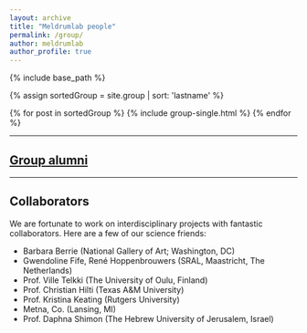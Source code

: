 ```yaml
---
layout: archive
title: "Meldrumlab people"
permalink: /group/
author: meldrumlab
author_profile: true
---
```


{% include base_path %}

{% assign sortedGroup = site.group | sort: 'lastname' %}

{% for post in sortedGroup %}
  {% include group-single.html %}
{% endfor %}

---
## [Group alumni](/pages/alumni)

---

## Collaborators
We are fortunate to work on interdisciplinary projects with fantastic collaborators. Here are a few of our science friends:
- Barbara Berrie (National Gallery of Art; Washington, DC)
- Gwendoline Fife, René Hoppenbrouwers (SRAL, Maastricht, The Netherlands)
- Prof. Ville Telkki (The University of Oulu, Finland)
- Prof. Christian Hilti (Texas A&M University)
- Prof. Kristina Keating (Rutgers University)
- Metna, Co. (Lansing, MI)
- Prof. Daphna Shimon (The Hebrew University of Jerusalem, Israel)
